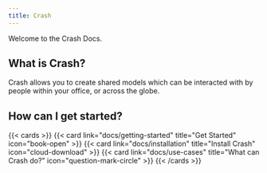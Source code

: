 ```yaml
---
title: Crash
---
```


Welcome to the Crash Docs.

## What is Crash?

Crash allows you to create shared models which can be interacted with by people within your office, or across the globe.

## How can I get started?

{{< cards >}}
{{< card link="docs/getting-started" title="Get Started" icon="book-open" >}}
{{< card link="docs/installation" title="Install Crash" icon="cloud-download" >}}
{{< card link="docs/use-cases" title="What can Crash do?" icon="question-mark-circle" >}}
{{< /cards >}}
